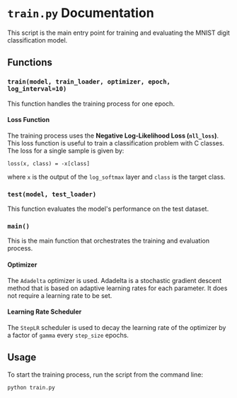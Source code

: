 # `train.py` Documentation

This script is the main entry point for training and evaluating the MNIST digit classification model.

## Functions

### `train(model, train_loader, optimizer, epoch, log_interval=10)`

This function handles the training process for one epoch.

#### Loss Function

The training process uses the **Negative Log-Likelihood Loss (`nll_loss`)**. This loss function is useful to train a classification problem with C classes. The loss for a single sample is given by:

```
loss(x, class) = -x[class]
```

where `x` is the output of the `log_softmax` layer and `class` is the target class.

### `test(model, test_loader)`

This function evaluates the model's performance on the test dataset.

### `main()`

This is the main function that orchestrates the training and evaluation process.

#### Optimizer

The `Adadelta` optimizer is used. Adadelta is a stochastic gradient descent method that is based on adaptive learning rates for each parameter. It does not require a learning rate to be set.

#### Learning Rate Scheduler

The `StepLR` scheduler is used to decay the learning rate of the optimizer by a factor of `gamma` every `step_size` epochs.

## Usage

To start the training process, run the script from the command line:

```bash
python train.py
```